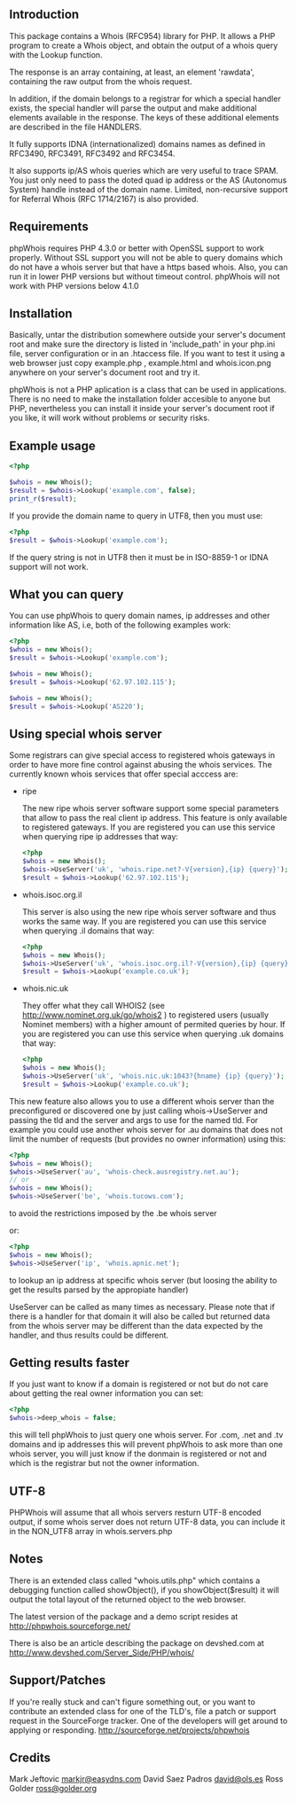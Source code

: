 Introduction
------------

This package contains a Whois (RFC954) library for PHP. It allows
a PHP program to create a Whois object, and obtain the output of
a whois query with the Lookup function.

The response is an array containing, at least, an element 'rawdata',
containing the raw output from the whois request.

In addition, if the domain belongs to a registrar for which a special
handler exists, the special handler will parse the output and make
additional elements available in the response. The keys of these
additional elements are described in the file HANDLERS.

It fully supports IDNA (internationalized) domains names as
defined in RFC3490, RFC3491, RFC3492 and RFC3454.

It also supports ip/AS whois queries which are very useful to trace
SPAM. You just only need to pass the doted quad ip address or the
AS (Autonomus System) handle instead of the domain name. Limited,
non-recursive support for Referral Whois (RFC 1714/2167) is also
provided.

Requirements
------------

phpWhois requires PHP 4.3.0 or better with OpenSSL support to
work properly. Without SSL support you will not be able to
query domains which do not have a whois server but that have
a https based whois. Also, you can run it in lower PHP versions
but without timeout control. phpWhois will not work with PHP
versions below 4.1.0

Installation
------------

Basically, untar the distribution somewhere outside your server's
document root and make sure the directory is listed in 'include_path'
in your php.ini file, server configuration or in an .htaccess file.
If you want to test it using a web browser just copy example.php ,
example.html and whois.icon.png anywhere on your server's document
root and try it.

phpWhois is not a PHP aplication is a class that can be used in
applications. There is no need to make the installation folder
accesible to anyone but PHP, nevertheless you can install it inside
your server's document root if you like, it will work without
problems or security risks.

Example usage
-------------
```php
<?php

$whois = new Whois();
$result = $whois->Lookup('example.com', false);
print_r($result);
```

If you provide the domain name to query in UTF8, then you
must use:
```php
<?php
$result = $whois->Lookup('example.com');
```

If the query string is not in UTF8 then it must be in
ISO-8859-1 or IDNA support will not work.

What you can query
------------------

You can use phpWhois to query domain names, ip addresses and
other information like AS, i.e, both of the following examples
work:
```php
<?php
$whois = new Whois();
$result = $whois->Lookup('example.com');

$whois = new Whois();
$result = $whois->Lookup('62.97.102.115');

$whois = new Whois();
$result = $whois->Lookup('AS220');
```

Using special whois server
--------------------------

Some registrars can give special access to registered whois gateways
in order to have more fine control against abusing the whois services.
The currently known whois services that offer special acccess are:

- ripe

  The new ripe whois server software support some special parameters
  that allow to pass the real client ip address. This feature is only
  available to registered gateways. If you are registered you can use
  this service when querying ripe ip addresses that way:
  ```php
  <?php
  $whois = new Whois();
  $whois->UseServer('uk', 'whois.ripe.net?-V{version},{ip} {query}');
  $result = $whois->Lookup('62.97.102.115');
  ```

- whois.isoc.org.il

  This server is also using the new ripe whois server software and
  thus works the same way. If you are registered you can use this service
  when querying .il domains that way:
  ```php
  <?php
  $whois = new Whois();
  $whois->UseServer('uk', 'whois.isoc.org.il?-V{version},{ip} {query}');
  $result = $whois->Lookup('example.co.uk');
  ```

- whois.nic.uk

  They offer what they call WHOIS2 (see http://www.nominet.org.uk/go/whois2 )
  to registered users (usually Nominet members) with a higher amount of
  permited queries by hour. If you are registered you can use this service
  when querying .uk domains that way:
  ```php
  <?php
  $whois = new Whois();
  $whois->UseServer('uk', 'whois.nic.uk:1043?{hname} {ip} {query}');
  $result = $whois->Lookup('example.co.uk');
  ```

This new feature also allows you to use a different whois server than
the preconfigured or discovered one by just calling whois->UseServer
and passing the tld and the server and args to use for the named tld.
For example you could use another whois server for .au domains that
does not limit the number of requests (but provides no owner 
information) using this:

```php
<?php
$whois = new Whois();
$whois->UseServer('au', 'whois-check.ausregistry.net.au');
// or
$whois = new Whois();
$whois->UseServer('be', 'whois.tucows.com');
```

to avoid the restrictions imposed by the .be whois server

or:

```php
<?php
$whois = new Whois();
$whois->UseServer('ip', 'whois.apnic.net');
```

to lookup an ip address at specific whois server (but loosing the
ability to get the results parsed by the appropiate handler)

UseServer can be called as many times as necessary. Please note that
if there is a handler for that domain it will also be called but
returned data from the whois server may be different than the data
expected by the handler, and thus results could be different.

Getting results faster
----------------------

If you just want to know if a domain is registered or not but do not
care about getting the real owner information you can set:
```php
<?php
$whois->deep_whois = false;
```

this will tell phpWhois to just query one whois server. For .com, .net
and .tv domains and ip addresses this will prevent phpWhois to ask more
than one whois server, you will just know if the donmain is registered
or not and which is the registrar but not the owner information.

UTF-8
-----

PHPWhois will assume that all whois servers resturn UTF-8 encoded output,
if some whois server does not return UTF-8 data, you can include it in
the NON_UTF8 array in whois.servers.php

Notes 
-----

There is an extended class called "whois.utils.php" which contains a
debugging function called showObject(), if you showObject($result)
it will output the total layout of the returned object to the 
web browser.

The latest version of the package and a demo script resides at 
<http://phpwhois.sourceforge.net/>

There is also be an article describing the package on devshed.com
at <http://www.devshed.com/Server_Side/PHP/whois/>


Support/Patches
---------------

If you're really stuck and can't figure something out, or you want
to contribute an extended class for one of the TLD's, file a patch
or support request in the SourceForge tracker. One of the developers
will get around to applying or responding.
<http://sourceforge.net/projects/phpwhois>


Credits
-------

Mark Jeftovic <markjr@easydns.com>
David Saez Padros <david@ols.es>
Ross Golder <ross@golder.org>
